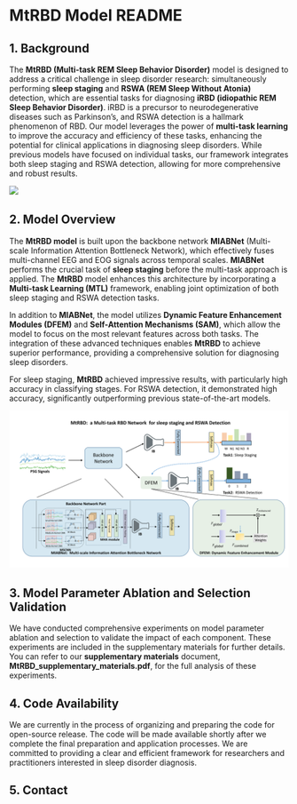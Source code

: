 # MtRBD Model README

## 1. Background

The **MtRBD (Multi-task REM Sleep Behavior Disorder)** model is designed to address a critical challenge in sleep disorder research: simultaneously performing **sleep staging** and **RSWA (REM Sleep Without Atonia)** detection, which are essential tasks for diagnosing **iRBD (idiopathic REM Sleep Behavior Disorder)**. iRBD is a precursor to neurodegenerative diseases such as Parkinson’s, and RSWA detection is a hallmark phenomenon of RBD. Our model leverages the power of **multi-task learning** to improve the accuracy and efficiency of these tasks, enhancing the potential for clinical applications in diagnosing sleep disorders. While previous models have focused on individual tasks, our framework integrates both sleep staging and RSWA detection, allowing for more comprehensive and robust results.

<img src="https://raw.githubusercontent.com/GeorgeChenn1/MtRBD/main/Figure/Fig.1.png" width="600"/>

## 2. Model Overview

The **MtRBD model** is built upon the backbone network **MIABNet** (Multi-scale Information Attention Bottleneck Network), which effectively fuses multi-channel EEG and EOG signals across temporal scales. **MIABNet** performs the crucial task of **sleep staging** before the multi-task approach is applied. The **MtRBD** model enhances this architecture by incorporating a **Multi-task Learning (MTL)** framework, enabling joint optimization of both sleep staging and RSWA detection tasks.

In addition to **MIABNet**, the model utilizes **Dynamic Feature Enhancement Modules (DFEM)** and **Self-Attention Mechanisms (SAM)**, which allow the model to focus on the most relevant features across both tasks. The integration of these advanced techniques enables **MtRBD** to achieve superior performance, providing a comprehensive solution for diagnosing sleep disorders.

For sleep staging, **MtRBD** achieved impressive results, with particularly high accuracy in classifying stages. For RSWA detection, it demonstrated high accuracy, significantly outperforming previous state-of-the-art models.

<img src="https://raw.githubusercontent.com/GeorgeChenn1/MtRBD/main/Figure/Fig.2.png" width="600"/>

## 3. Model Parameter Ablation and Selection Validation

We have conducted comprehensive experiments on model parameter ablation and selection to validate the impact of each component. These experiments are included in the supplementary materials for further details. You can refer to our **supplementary materials** document, **MtRBD_supplementary_materials.pdf**, for the full analysis of these experiments.

## 4. Code Availability

We are currently in the process of organizing and preparing the code for open-source release. The code will be made available shortly after we complete the final preparation and application processes. We are committed to providing a clear and efficient framework for researchers and practitioners interested in sleep disorder diagnosis.

## 5. Contact
